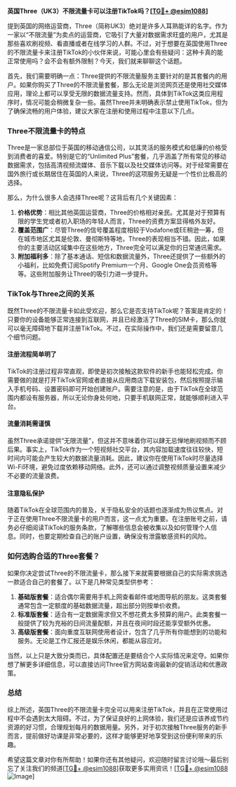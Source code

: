 **英国Three（UK3）不限流量卡可以注册TikTok吗？[[TG💪+ @esim1088](https://t.me/s/esim1088)]**

提到英国的网络运营商，Three（简称UK3）绝对是许多人耳熟能详的名字。作为一家以“不限流量”为卖点的运营商，它吸引了大量对数据需求旺盛的用户，尤其是那些喜欢刷视频、看直播或者在线学习的人群。不过，对于想要在英国使用Three的不限流量卡来注册TikTok的小伙伴来说，可能心里会有些疑问：这种卡真的能正常使用吗？会不会有额外限制？今天，我们就来聊聊这个话题。

首先，我们需要明确一点：Three提供的不限流量服务主要针对的是其套餐内的用户。如果你购买了Three的不限流量套餐，那么无论是浏览网页还是使用社交媒体应用，理论上都可以享受无限的数据流量支持。然而，具体到TikTok这类应用程序时，情况可能会稍微复杂一些。虽然Three并未明确表示禁止使用TikTok，但为了确保流畅的用户体验，建议大家在注册和使用过程中注意以下几点。

### Three不限流量卡的特点

Three是一家总部位于英国的移动通信公司，以其灵活的服务模式和低廉的价格受到消费者的喜爱。特别是它的“Unlimited Plus”套餐，几乎涵盖了所有常见的移动数据需求，包括高清视频流媒体、音乐下载以及社交媒体访问等。对于经常需要在国外旅行或长期居住在英国的人来说，Three的这项服务无疑是一个性价比极高的选择。

那么，为什么很多人会选择Three呢？这背后有几个关键因素：

1. **价格优势**：相比其他英国运营商，Three的价格相对亲民。尤其是对于预算有限的学生党或者初入职场的年轻人而言，Three的资费方案显得格外友好。
2. **覆盖范围广**：尽管Three的信号覆盖程度相较于Vodafone或EE稍逊一筹，但在城市地区尤其是伦敦、曼彻斯特等地，Three的表现相当不错。因此，如果你的主要活动区域集中在这些地方，Three完全可以满足你的日常通讯需求。
3. **附加福利多**：除了基本通话、短信和数据流量外，Three还提供了一些额外的小福利，比如免费订阅Spotify Premium一个月、Google One会员资格等等。这些附加服务让Three的吸引力进一步提升。

### TikTok与Three之间的关系

既然Three的不限流量卡如此受欢迎，那么它是否支持TikTok呢？答案是肯定的！只要你的设备能够正常连接到互联网，并且已经激活了Three的SIM卡，那么你就可以毫无障碍地下载并注册TikTok。不过，在实际操作中，我们还是需要留意几个细节问题。

#### 注册流程简单明了

TikTok的注册过程非常直观，即使是初次接触这款软件的新手也能轻松完成。你需要做的就是打开TikTok官网或者直接从应用商店下载安装包，然后按照提示输入手机号码、设置密码即可开始创建账户。需要注意的是，由于TikTok在全球范围内都设有服务器，所以无论你身处何地，只要手机联网正常，就能够顺利进入平台。

#### 流量消耗需谨慎

虽然Three承诺提供“无限流量”，但这并不意味着你可以肆无忌惮地刷视频而不顾后果。事实上，TikTok作为一个短视频社交平台，其内容加载速度往往较快，短时间内可能会产生较大的数据流量消耗。因此，建议你在使用TikTok时尽量选择Wi-Fi环境，避免过度依赖移动网络。此外，还可以通过调整视频质量设置来减少不必要的流量浪费。

#### 注意隐私保护

随着TikTok在全球范围内的普及，关于隐私安全的话题也逐渐成为热议焦点。对于正在使用Three不限流量卡的用户而言，这一点尤为重要。在注册账号之前，请务必仔细阅读TikTok的服务条款，了解哪些信息会被收集以及如何管理个人信息。同时，也要定期检查自己的账户设置，确保没有泄露敏感资料的风险。

### 如何选购合适的Three套餐？

如果你决定尝试Three的不限流量卡，那么接下来就需要根据自己的实际需求挑选一款适合自己的套餐了。以下是几种常见类型供参考：

1. **基础版套餐**：适合偶尔需要用手机上网查看邮件或地图导航的朋友。这类套餐通常包含一定额度的基础数据流量，超出部分则按单价收费。
2. **标准版套餐**：适合有一定数据需求但又不想花费太多预算的用户。此类套餐一般提供了较为充裕的日间流量配额，并且在夜间时段还能享受额外优惠。
3. **高级版套餐**：面向重度互联网使用者设计，包含了几乎所有你能想到的功能和服务。无论是工作汇报还是娱乐休闲，都能从容应对。

当然，以上只是大致分类而已，具体配置还是要结合个人实际情况来定夺。如果你想了解更多详细信息，可以直接访问Three官方网站查询最新的促销活动和优惠政策。

### 总结

综上所述，英国Three的不限流量卡完全可以用来注册TikTok，并且在正常使用过程中不会遇到太大阻碍。不过，为了保证良好的上网体验，我们还是应该养成节约资源的好习惯，合理规划每月的数据用量。另外，对于初次接触Three服务的新手而言，提前做好功课是非常必要的，这样才能够更好地享受到这份便利带来的乐趣。

希望这篇文章对你有所帮助！如果你还有其他疑问，欢迎随时留言讨论哦～最后别忘了关注我们的频道[[TG💪+ @esim1088](https://t.me/s/esim1088)]获取更多实用资讯！[[TG💪+ @esim1088](https://t.me/s/esim1088) ![Image](https://i.postimg.cc/4NQfJmqS/Snipaste-2025-05-13-00-14-12.png)]